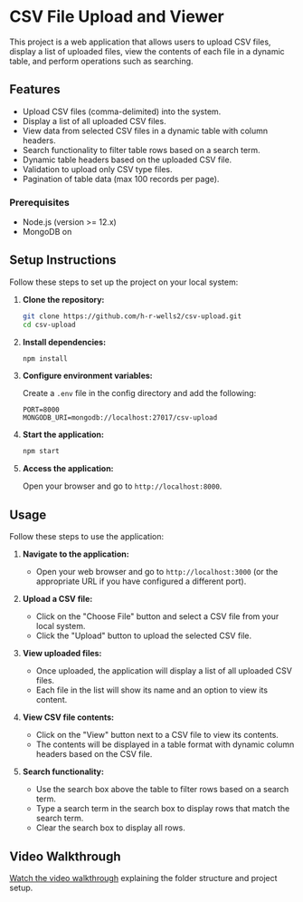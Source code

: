 # CSV File Upload and Viewer

This project is a web application that allows users to upload CSV files, display a list of uploaded files, view the contents of each file in a dynamic table, and perform operations such as searching.

## Features

- Upload CSV files (comma-delimited) into the system.
- Display a list of all uploaded CSV files.
- View data from selected CSV files in a dynamic table with column headers.
- Search functionality to filter table rows based on a search term.
- Dynamic table headers based on the uploaded CSV file.
- Validation to upload only CSV type files.
- Pagination of table data (max 100 records per page).

### Prerequisites

- Node.js (version >= 12.x)
- MongoDB
  on

## Setup Instructions

Follow these steps to set up the project on your local system:


1. **Clone the repository:**

   ```sh
   git clone https://github.com/h-r-wells2/csv-upload.git
   cd csv-upload
   ```

2. **Install dependencies:**

   ```sh
   npm install
   ```

3. **Configure environment variables:**

   Create a `.env` file in the config directory and add the following:

   ```plaintext
   PORT=8000
   MONGODB_URI=mongodb://localhost:27017/csv-upload
   ```

4. **Start the application:**

   ```sh
   npm start
   ```

5. **Access the application:**

   Open your browser and go to `http://localhost:8000`.

## Usage

Follow these steps to use the application:

1. **Navigate to the application:**

   - Open your web browser and go to `http://localhost:3000` (or the appropriate URL if you have configured a different port).

2. **Upload a CSV file:**

   - Click on the "Choose File" button and select a CSV file from your local system.
   - Click the "Upload" button to upload the selected CSV file.

3. **View uploaded files:**

   - Once uploaded, the application will display a list of all uploaded CSV files.
   - Each file in the list will show its name and an option to view its content.

4. **View CSV file contents:**

   - Click on the "View" button next to a CSV file to view its contents.
   - The contents will be displayed in a table format with dynamic column headers based on the CSV file.

5. **Search functionality:**

   - Use the search box above the table to filter rows based on a search term.
   - Type a search term in the search box to display rows that match the search term.
   - Clear the search box to display all rows.


## Video Walkthrough

[Watch the video walkthrough](https://drive.google.com/file/d/1L5A_DsX_uEgNaJ08FYK-bYUUITwQItq3/view?usp=sharing) explaining the folder structure and project setup.
